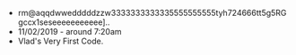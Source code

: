 - rm@aqqdwwedddddzzw3333333333335555555555tyh724666tt5g5RGgccx1seseeeeeeeeeee]..
- 11/02/2019 - around 7:20am
- Vlad's Very First Code.
